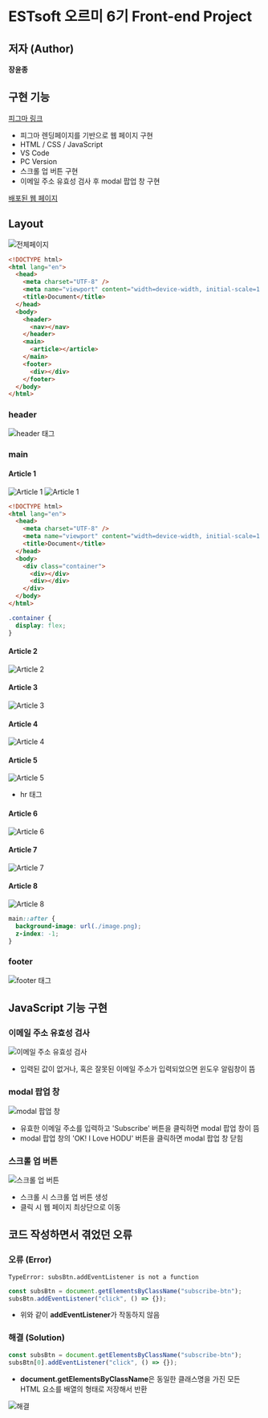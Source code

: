# ESTsoft 오르미 6기 Front-end Project

## 저자 (Author)

**장윤종**

## 구현 기능

[피그마 링크](<https://www.figma.com/design/s9RCnA6dSi3QHHeMDFHKE6/EST-%EC%98%A4%EB%A5%B4%EB%AF%B8(BE)_HTML%2FCSS%2FJS?node-id=104924-12&t=DkHqKMa1PBxYw4n3-0>)

- 피그마 렌딩페이지를 기반으로 웹 페이지 구현
- HTML / CSS / JavaScript
- VS Code
- PC Version
- 스크롤 업 버튼 구현
- 이메일 주소 유효성 검사 후 modal 팝업 창 구현

[배포된 웹 페이지](https://yoonjong-j.github.io/ESTsoft-FE-Project/)

## Layout

![전체페이지](./Screenshots/whole_page.JPG)

```HTML
<!DOCTYPE html>
<html lang="en">
  <head>
    <meta charset="UTF-8" />
    <meta name="viewport" content="width=device-width, initial-scale=1.0" />
    <title>Document</title>
  </head>
  <body>
    <header>
      <nav></nav>
    </header>
    <main>
      <article></article>
    </main>
    <footer>
      <div></div>
    </footer>
  </body>
</html>
```

### header

![header 태그](./Screenshots/header.JPG)

### main

#### Article 1

![Article 1](./Screenshots/main_1.JPG)
![Article 1](./Screenshots/main_1_.jpg)

```HTML
<!DOCTYPE html>
<html lang="en">
  <head>
    <meta charset="UTF-8" />
    <meta name="viewport" content="width=device-width, initial-scale=1.0" />
    <title>Document</title>
  </head>
  <body>
    <div class="container">
      <div></div>
      <div></div>
    </div>
  </body>
</html>
```

```CSS
.container {
  display: flex;
}
```

#### Article 2

![Article 2](./Screenshots/main_2.JPG)

#### Article 3

![Article 3](./Screenshots/main_3.JPG)

#### Article 4

![Article 4](./Screenshots/main_4.JPG)

#### Article 5

![Article 5](./Screenshots/main_5.JPG)

- hr 태그

#### Article 6

![Article 6](./Screenshots/main_6.JPG)

#### Article 7

![Article 7](./Screenshots/main_7.JPG)

#### Article 8

![Article 8](./Screenshots/main_8.JPG)

```CSS
main::after {
  background-image: url(./image.png);
  z-index: -1;
}
```

### footer

![footer 태그](./Screenshots/footer.JPG)

## JavaScript 기능 구현

### 이메일 주소 유효성 검사

![이메일 주소 유효성 검사](./Screenshots/js_1.JPG)

- 입력된 값이 없거나, 혹은 잘못된 이메일 주소가 입력되었으면 윈도우 알림창이 뜸

### modal 팝업 창

![modal 팝업 창](./Screenshots/js_2.JPG)

- 유효한 이메일 주소를 입력하고 'Subscribe' 버튼을 클릭하면 modal 팝업 창이 뜸
- modal 팝업 창의 'OK! I Love HODU' 버튼을 클릭하면 modal 팝업 창 닫힘

### 스크롤 업 버튼

![스크롤 업 버튼](./Screenshots/scroll_up_btn.JPG)

- 스크롤 시 스크롤 업 버튼 생성
- 클릭 시 웹 페이지 최상단으로 이동

## 코드 작성하면서 겪었던 오류

### 오류 (Error)

```
TypeError: subsBtn.addEventListener is not a function
```

```JavaScript
const subsBtn = document.getElementsByClassName("subscribe-btn");
subsBtn.addEventListener("click", () => {});
```

- 위와 같이 **addEventListener**가 작동하지 않음

### 해결 (Solution)

```JavaScript
const subsBtn = document.getElementsByClassName("subscribe-btn");
subsBtn[0].addEventListener("click", () => {});
```

- **document.getElementsByClassName**은 동일한 클래스명을 가진 모든 HTML 요소를 배열의 형태로 저장해서 반환

![해결](./Screenshots/js_2_.png)

